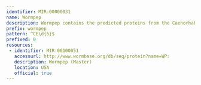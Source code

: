 ```yaml
---
identifier: MIR:00000031
name: Wormpep
description: Wormpep contains the predicted proteins from the Caenorhabditis elegans genome sequencing project.
prefix: wormpep
pattern: ^CE\d{5}$
prefixed: 0
resources:
 - identifier: MIR:00100051
   accessurl: http://www.wormbase.org/db/seq/protein?name=WP:
   description: Wormpep (Master)
   location: USA
   official: true
---
```

